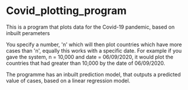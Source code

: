 # Covid_plotting_program
This is a program that plots data for the Covid-19 pandemic, based on inbuilt perameters

You specify a number, 'n' which will then plot countries which have more cases than 'n', equally this works with a specific date. 
For example if you gave the system, n = 10,000 and date = 06/09/2020, it would plot the countries that had greater than 10,000 by the date of 06/09/2020.

The programme has an inbuilt prediction model, that outputs a predicted value of cases, based on a linear regression model.
